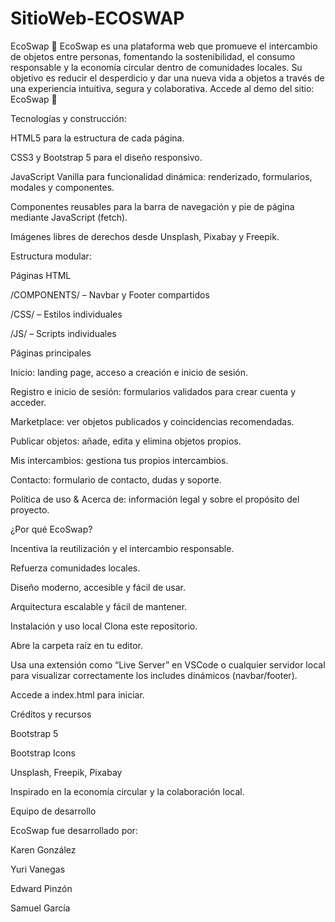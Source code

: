 # SitioWeb-ECOSWAP
EcoSwap 🌱
EcoSwap es una plataforma web que promueve el intercambio de objetos entre personas, fomentando la sostenibilidad, el consumo responsable y la economía circular dentro de comunidades locales. Su objetivo es reducir el desperdicio y dar una nueva vida a objetos a través de una experiencia intuitiva, segura y colaborativa.
Accede al demo del sitio:
EcoSwap 🌱

Tecnologías y construcción:

HTML5 para la estructura de cada página.

CSS3 y Bootstrap 5 para el diseño responsivo.

JavaScript Vanilla para funcionalidad dinámica: renderizado, formularios, modales y componentes.

Componentes reusables para la barra de navegación y pie de página mediante JavaScript (fetch).

Imágenes libres de derechos desde Unsplash, Pixabay y Freepik.

Estructura modular:

Páginas HTML

/COMPONENTS/ – Navbar y Footer compartidos

/CSS/ – Estilos individuales

/JS/ – Scripts individuales


Páginas principales

Inicio: landing page, acceso a creación e inicio de sesión.

Registro e inicio de sesión: formularios validados para crear cuenta y acceder.

Marketplace: ver objetos publicados y coincidencias recomendadas.

Publicar objetos: añade, edita y elimina objetos propios.

Mis intercambios: gestiona tus propios intercambios.

Contacto: formulario de contacto, dudas y soporte.

Política de uso & Acerca de: información legal y sobre el propósito del proyecto.

¿Por qué EcoSwap?

Incentiva la reutilización y el intercambio responsable.

Refuerza comunidades locales.

Diseño moderno, accesible y fácil de usar.

Arquitectura escalable y fácil de mantener.

Instalación y uso local
Clona este repositorio.

Abre la carpeta raíz en tu editor.

Usa una extensión como “Live Server” en VSCode o cualquier servidor local para visualizar correctamente los includes dinámicos (navbar/footer).

Accede a index.html para iniciar.

Créditos y recursos

Bootstrap 5

Bootstrap Icons

Unsplash, Freepik, Pixabay

Inspirado en la economía circular y la colaboración local.

Equipo de desarrollo

EcoSwap fue desarrollado por:

Karen González

Yuri Vanegas

Edward Pinzón

Samuel García
